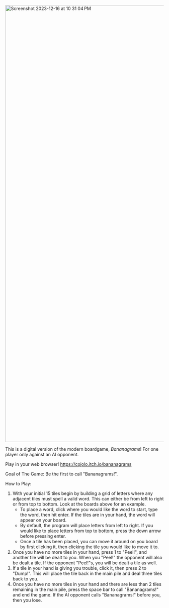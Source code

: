 <img width="1391" alt="Screenshot 2023-12-16 at 10 31 04 PM" src="https://github.com/cojolo1/Bananagrams/assets/110422199/e365d642-5c6e-41ef-85ac-31f8121340d8">

This is a digital version of the modern boardgame, _Bananagrams_! For one player only against an AI opponent.

Play in your web browser! https://cojolo.itch.io/bananagrams

Goal of The Game:
Be the first to call "Bananagrams!".

How to Play:
1. With your initial 15 tiles begin by building a grid of letters where any adjacent tiles must spell a valid word.
   This can either be from left to right or from top to bottom. Look at the boards above for an example.
    - To place a word, click where you would like the word to start,  type the word, then hit enter. If the tiles are in your hand, the word will appear on your board.
    - By default, the program will place letters from left to right. If you would like to place letters from top to bottom, press the down arrow
      before pressing enter.
    - Once a tile has been placed, you can move it around on you board by first clicking it, then clicking the tile you would like to move it to.
3. Once you have no more tiles in your hand, press 1 to "Peel!", and another tile will be dealt to you. When you "Peel!"
   the opponent will also be dealt a tile. If the opponent "Peel!"s, you will be dealt a tile as well.
4. If a tile in your hand is giving you trouble, click it, then press 2 to "Dump!". This will place the tile back in the main pile and deal three tiles back to you.
5. Once you have no more tiles in your hand and there are less than 2 tiles remaining in the main pile, press the space bar to call "Bananagrams!" and
   end the game. If the AI opponent calls "Bananagrams!" before you, then you lose.
